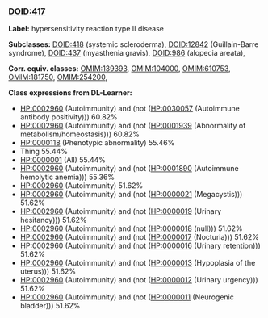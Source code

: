 
### [DOID:417](http://purl.obolibrary.org/obo/DOID_417)
**Label:** hypersensitivity reaction type II disease

**Subclasses:** [DOID:418](http://purl.obolibrary.org/obo/DOID_418) (systemic scleroderma), [DOID:12842](http://purl.obolibrary.org/obo/DOID_12842) (Guillain-Barre syndrome), [DOID:437](http://purl.obolibrary.org/obo/DOID_437) (myasthenia gravis), [DOID:986](http://purl.obolibrary.org/obo/DOID_986) (alopecia areata), 

**Corr. equiv. classes:** [OMIM:139393](http://purl.obolibrary.org/obo/OMIM_139393), [OMIM:104000](http://purl.obolibrary.org/obo/OMIM_104000), [OMIM:610753](http://purl.obolibrary.org/obo/OMIM_610753), [OMIM:181750](http://purl.obolibrary.org/obo/OMIM_181750), [OMIM:254200](http://purl.obolibrary.org/obo/OMIM_254200), 

**Class expressions from DL-Learner:**

- [HP:0002960](http://purl.obolibrary.org/obo/HP_0002960) (Autoimmunity) and (not ([HP:0030057](http://purl.obolibrary.org/obo/HP_0030057) (Autoimmune antibody positivity))) 60.82%
- [HP:0002960](http://purl.obolibrary.org/obo/HP_0002960) (Autoimmunity) and (not ([HP:0001939](http://purl.obolibrary.org/obo/HP_0001939) (Abnormality of metabolism/homeostasis))) 60.82%
- [HP:0000118](http://purl.obolibrary.org/obo/HP_0000118) (Phenotypic abnormality) 55.46%
- Thing 55.44%
- [HP:0000001](http://purl.obolibrary.org/obo/HP_0000001) (All) 55.44%
- [HP:0002960](http://purl.obolibrary.org/obo/HP_0002960) (Autoimmunity) and (not ([HP:0001890](http://purl.obolibrary.org/obo/HP_0001890) (Autoimmune hemolytic anemia))) 55.36%
- [HP:0002960](http://purl.obolibrary.org/obo/HP_0002960) (Autoimmunity) 51.62%
- [HP:0002960](http://purl.obolibrary.org/obo/HP_0002960) (Autoimmunity) and (not ([HP:0000021](http://purl.obolibrary.org/obo/HP_0000021) (Megacystis))) 51.62%
- [HP:0002960](http://purl.obolibrary.org/obo/HP_0002960) (Autoimmunity) and (not ([HP:0000019](http://purl.obolibrary.org/obo/HP_0000019) (Urinary hesitancy))) 51.62%
- [HP:0002960](http://purl.obolibrary.org/obo/HP_0002960) (Autoimmunity) and (not ([HP:0000018](http://purl.obolibrary.org/obo/HP_0000018) (null))) 51.62%
- [HP:0002960](http://purl.obolibrary.org/obo/HP_0002960) (Autoimmunity) and (not ([HP:0000017](http://purl.obolibrary.org/obo/HP_0000017) (Nocturia))) 51.62%
- [HP:0002960](http://purl.obolibrary.org/obo/HP_0002960) (Autoimmunity) and (not ([HP:0000016](http://purl.obolibrary.org/obo/HP_0000016) (Urinary retention))) 51.62%
- [HP:0002960](http://purl.obolibrary.org/obo/HP_0002960) (Autoimmunity) and (not ([HP:0000013](http://purl.obolibrary.org/obo/HP_0000013) (Hypoplasia of the uterus))) 51.62%
- [HP:0002960](http://purl.obolibrary.org/obo/HP_0002960) (Autoimmunity) and (not ([HP:0000012](http://purl.obolibrary.org/obo/HP_0000012) (Urinary urgency))) 51.62%
- [HP:0002960](http://purl.obolibrary.org/obo/HP_0002960) (Autoimmunity) and (not ([HP:0000011](http://purl.obolibrary.org/obo/HP_0000011) (Neurogenic bladder))) 51.62%


